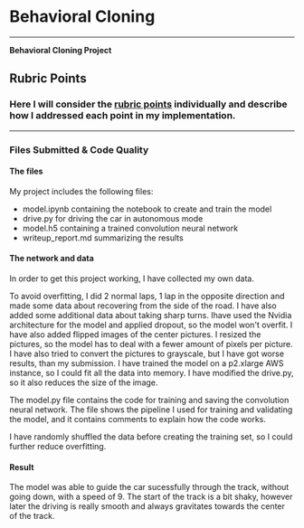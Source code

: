 # **Behavioral Cloning** 

---

**Behavioral Cloning Project**


## Rubric Points
### Here I will consider the [rubric points](https://review.udacity.com/#!/rubrics/432/view) individually and describe how I addressed each point in my implementation.  

---
### Files Submitted & Code Quality

#### The files

My project includes the following files:
* model.ipynb containing the notebook to create and train the model
* drive.py for driving the car in autonomous mode
* model.h5 containing a trained convolution neural network 
* writeup_report.md summarizing the results

#### The network and data

In order to get this project working, I have collected my own data.

To avoid overfitting, I did 2 normal laps, 1 lap in the opposite direction and made some data about recovering from the side of the road. I have also added some additional data about taking sharp turns. Ihave used the Nvidia architecture for the model and applied dropout, so the model won't overfit. I have also added flipped images of the center pictures. I resized the pictures, so the model has to deal with a fewer amount of pixels per picture. I have also tried to convert the pictures to grayscale, but I have got worse results, than my submission.
I have trained the model on a p2.xlarge AWS instance, so I could fit all the data into memory. I have modified the drive.py, so it also reduces the size of the image.

The model.py file contains the code for training and saving the convolution neural network. The file shows the pipeline I used for training and validating the model, and it contains comments to explain how the code works.

I have randomly shuffled the data before creating the training set, so I could further reduce overfitting.

#### Result
The model was able to guide the car sucessfully through the track, without going down, with a speed of 9. The start of the track is a bit shaky, however later the driving is really smooth and always gravitates towards the center of the track. 